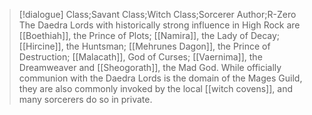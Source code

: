 >[!dialogue] Class;Savant Class;Witch Class;Sorcerer Author;R-Zero
>The Daedra Lords with historically strong influence in High Rock are [[Boethiah]], the Prince of Plots; [[Namira]], the Lady of Decay; [[Hircine]], the Huntsman;  [[Mehrunes Dagon]], the Prince of Destruction;  [[Malacath]], God of Curses; [[Vaernima]], the Dreamweaver and [[Sheogorath]], the Mad God. While officially communion with the Daedra Lords is the domain of the Mages Guild, they are also commonly invoked by the local [[witch covens]], and many sorcerers do so in private.